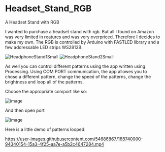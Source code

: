 # Headset_Stand_RGB
A Headset Stand with RGB

I wanted to purchase a headset stand with rgb. But all I found on Amazon was very limited in reatures and was very overpriced. Therefore I decides to make my own.
The RGB is controlled by Arduino with FASTLED library and a few addressable LED strips WS2812B.


![HeadphoneStand1Small](https://user-images.githubusercontent.com/54686867/168736837-e8e0224d-3978-4dbf-a4be-ff2b99780dde.png)
![HeadphoneStand2Small](https://user-images.githubusercontent.com/54686867/168737023-173f4ab2-f450-4050-a793-9b08efdb4ffd.png)

As well you can control different patterns using the app written using Processing. Using COM PORT communication, the app allowes you to chose a different pattern,
change the speed of the patterns, change the brightness and loop all of the patterns.

Choose the appropriate comport like so:

![image](https://user-images.githubusercontent.com/54686867/168738080-5407375f-534e-45d0-917a-0f177a49308d.png)

And then open port

![image](https://user-images.githubusercontent.com/54686867/168738134-36c93856-0b57-4e11-8020-eff60e8b1796.png)


Here is a little demo of patterns looped:


https://user-images.githubusercontent.com/54686867/168740000-94340154-15a3-4f25-aa7e-a5b2c4647284.mp4

